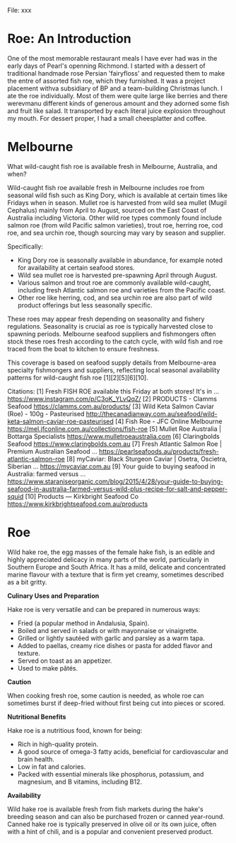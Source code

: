 File: xxx

# Roe: An Introduction #

One of the most memorable restaurant meals I have ever had was in the early days of Pearl's openning Richmond. I started with a dessert of traditional handmade rose Persian 'fairyfloss' and requested them to make the entre of assorted fish roe, which they furnished. It was a project placement withva subsidiary of BP and a team-building Christmas lunch. I ate the roe individually. Most of them were quite large like berries and there werevmanu different kinds of generous amount and they adorned some fish and fruit like salad. It transported by each literal juice explosion throughout my mouth. For dessert proper, I had a small cheesplatter and coffee.

# Melbourne #

What wild-caught fish roe is available fresh in Melbourne, Australia, and when?

Wild-caught fish roe available fresh in Melbourne includes roe from seasonal wild fish such as King Dory, which is available at certain times like Fridays when in season. Mullet roe is harvested from wild sea mullet (Mugil Cephalus) mainly from April to August, sourced on the East Coast of Australia including Victoria. Other wild roe types commonly found include salmon roe (from wild Pacific salmon varieties), trout roe, herring roe, cod roe, and sea urchin roe, though sourcing may vary by season and supplier.

Specifically:
- King Dory roe is seasonally available in abundance, for example noted for availability at certain seafood stores.
- Wild sea mullet roe is harvested pre-spawning April through August.
- Various salmon and trout roe are commonly available wild-caught, including fresh Atlantic salmon roe and varieties from the Pacific coast.
- Other roe like herring, cod, and sea urchin roe are also part of wild product offerings but less seasonally specific.

These roes may appear fresh depending on seasonality and fishery regulations. Seasonality is crucial as roe is typically harvested close to spawning periods. Melbourne seafood suppliers and fishmongers often stock these roes fresh according to the catch cycle, with wild fish and roe traced from the boat to kitchen to ensure freshness.

This coverage is based on seafood supply details from Melbourne-area specialty fishmongers and suppliers, reflecting local seasonal availability patterns for wild-caught fish roe [1][2][5][6][10].

Citations:
[1] Fresh FISH ROE available this Friday at both stores! It's in ... https://www.instagram.com/p/C3oK_YLvQqZ/
[2] PRODUCTS - Clamms Seafood https://clamms.com.au/products/
[3] Wild Keta Salmon Caviar (Roe) - 100g - Pasteurised http://thecanadianway.com.au/seafood/wild-keta-salmon-caviar-roe-pasteurised
[4] Fish Roe - JFC Online Melbourne https://mel.jfconline.com.au/collections/fish-roe
[5] Mullet Roe Australia | Bottarga Specialists https://www.mulletroeaustralia.com
[6] Claringbolds Seafood https://www.claringbolds.com.au
[7] Fresh Atlantic Salmon Roe | Premium Australian Seafood ... https://pearlseafoods.au/products/fresh-atlantic-salmon-roe
[8] myCaviar: Black Sturgeon Caviar | Osetra, Oscietra, Siberian ... https://mycaviar.com.au
[9] Your guide to buying seafood in Australia: farmed versus ... https://www.staraniseorganic.com/blog/2015/4/28/your-guide-to-buying-seafood-in-australia-farmed-versus-wild-plus-recipe-for-salt-and-pepper-squid
[10] Products — Kirkbright Seafood Co https://www.kirkbrightseafood.com.au/products


# Roe #

Wild hake roe, the egg masses of the female hake fish, is an edible and highly appreciated delicacy in many parts of the world, particularly in Southern Europe and South Africa. It has a mild, delicate and concentrated marine flavour with a texture that is firm yet creamy, sometimes described as a bit gritty. 

**Culinary Uses and Preparation**

Hake roe is very versatile and can be prepared in numerous ways: 
* Fried (a popular method in Andalusia, Spain).
* Boiled and served in salads or with mayonnaise or vinaigrette.
* Grilled or lightly sautéed with garlic and parsley as a warm tapa.
* Added to paellas, creamy rice dishes or pasta for added flavor and texture.
* Served on toast as an appetizer.
* Used to make pâtés.

**Caution**

When cooking fresh roe, some caution is needed, as whole roe can sometimes burst if deep-fried without first being cut into pieces or scored. 

**Nutritional Benefits**

Hake roe is a nutritious food, known for being: 
* Rich in high-quality protein.
* A good source of omega-3 fatty acids, beneficial for cardiovascular and brain health.
* Low in fat and calories.
* Packed with essential minerals like phosphorus, potassium, and magnesium, and B vitamins, including B12.

**Availability**

Wild hake roe is available fresh from fish markets during the hake's breeding season and can also be purchased frozen or canned year-round. Canned hake roe is typically preserved in olive oil or its own juice, often with a hint of chili, and is a popular and convenient preserved product.
